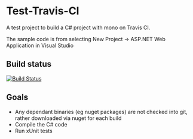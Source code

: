 Test-Travis-CI
==============
A test project to build a C# project with mono on Travis CI. 

The sample code is from selecting New Project -> ASP.NET Web Application in Visual Studio

Build status
--------------
[![Build Status](https://travis-ci.org/jezzay/Test-Travis-CI.png?branch=master)](https://travis-ci.org/jezzay/Test-Travis-CI)

Goals
------------
- Any dependant binaries (eg nuget packages) are not checked into git, rather downloaded via nuget for each build
- Compile the C# code 
- Run xUnit tests
